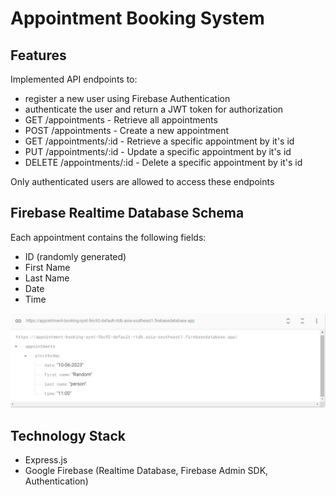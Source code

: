 # Appointment Booking System

## Features
Implemented API endpoints to:
* register a new user using Firebase Authentication
* authenticate the user and return a JWT token for authorization
* GET /appointments - Retrieve all appointments
* POST /appointments - Create a new appointment
* GET /appointments/:id - Retrieve a specific appointment by it's id
* PUT /appointments/:id - Update a specific appointment by it's id
* DELETE /appointments/:id - Delete a specific appointment by it's id

Only authenticated users are allowed to access these endpoints
## Firebase Realtime Database Schema
Each appointment contains the following fields:
* ID (randomly generated)
* First Name
* Last Name
* Date
* Time

![Screenshot of Firebase Realtime Database Schema](https://github.com/Vaishnavi0112/Appointment-Booking-System/blob/main/Appointment-Booking.png)

## Technology Stack
* Express.js
* Google Firebase (Realtime Database, Firebase Admin SDK, Authentication)

